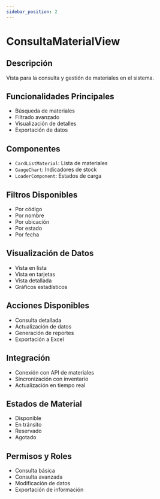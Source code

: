 ```yaml
---
sidebar_position: 2
---
```


# ConsultaMaterialView

## Descripción
Vista para la consulta y gestión de materiales en el sistema.

## Funcionalidades Principales
- Búsqueda de materiales
- Filtrado avanzado
- Visualización de detalles
- Exportación de datos

## Componentes
- `CardListMaterial`: Lista de materiales
- `GaugeChart`: Indicadores de stock
- `LoaderComponent`: Estados de carga

## Filtros Disponibles
- Por código
- Por nombre
- Por ubicación
- Por estado
- Por fecha

## Visualización de Datos
- Vista en lista
- Vista en tarjetas
- Vista detallada
- Gráficos estadísticos

## Acciones Disponibles
- Consulta detallada
- Actualización de datos
- Generación de reportes
- Exportación a Excel

## Integración
- Conexión con API de materiales
- Sincronización con inventario
- Actualización en tiempo real

## Estados de Material
- Disponible
- En tránsito
- Reservado
- Agotado

## Permisos y Roles
- Consulta básica
- Consulta avanzada
- Modificación de datos
- Exportación de información